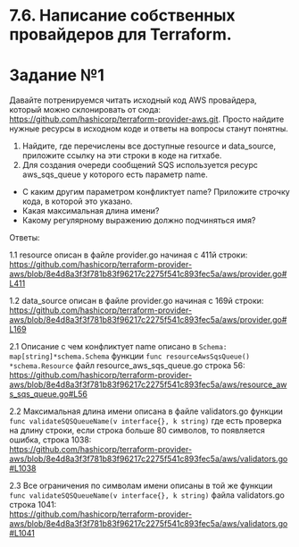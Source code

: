 # 7.6. Написание собственных провайдеров для Terraform.

# Задание №1

Давайте потренируемся читать исходный код AWS провайдера, который можно склонировать от сюда: https://github.com/hashicorp/terraform-provider-aws.git. Просто найдите нужные ресурсы в исходном коде и ответы на вопросы станут понятны.

1. Найдите, где перечислены все доступные resource и data_source, приложите ссылку на эти строки в коде на гитхабе.
2. Для создания очереди сообщений SQS используется ресурс aws_sqs_queue у которого есть параметр name.
  - С каким другим параметром конфликтует name? Приложите строчку кода, в которой это указано.
  - Какая максимальная длина имени?
  - Какому регулярному выражению должно подчиняться имя?

Ответы:

1.1 resource описан в файле provider.go начиная с 411й строки:    
   https://github.com/hashicorp/terraform-provider-aws/blob/8e4d8a3f3f781b83f96217c2275f541c893fec5a/aws/provider.go#L411

1.2 data_source описан в файле provider.go начиная с 169й строки:    
   https://github.com/hashicorp/terraform-provider-aws/blob/8e4d8a3f3f781b83f96217c2275f541c893fec5a/aws/provider.go#L169
   
2.1 Описание с чем конфликтует name описано в ```Schema: map[string]*schema.Schema``` функции ```func resourceAwsSqsQueue() *schema.Resource``` файл resource_aws_sqs_queue.go строка 56:    
   https://github.com/hashicorp/terraform-provider-aws/blob/8e4d8a3f3f781b83f96217c2275f541c893fec5a/aws/resource_aws_sqs_queue.go#L56
   
2.2 Максимальная длина имени описана в файле validators.go функции ```func validateSQSQueueName(v interface{}, k string)``` где есть проверка на длину строки, если строка больше 80 символов, то появляется ошибка, строка 1038:    
   https://github.com/hashicorp/terraform-provider-aws/blob/8e4d8a3f3f781b83f96217c2275f541c893fec5a/aws/validators.go#L1038
   
2.3 Все ограничения по символам имени описаны в той же функции ```func validateSQSQueueName(v interface{}, k string)``` файла validators.go строка 1041:    
   https://github.com/hashicorp/terraform-provider-aws/blob/8e4d8a3f3f781b83f96217c2275f541c893fec5a/aws/validators.go#L1041
